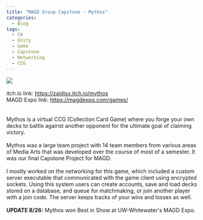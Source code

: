 ```yaml
---
title: "MAGD Group Capstone - Mythos"
categories:
  - Blog
tags:
  - C#
  - Unity
  - Game
  - Capstone
  - Networking
  - CCG
---
```

<img src="{{ site.baseurl }}/assets/images/MythosFR.jpg"><br><br>
itch.io link:  <a href="https://zaidisx.itch.io/mythos" target="_blank">https://zaidisx.itch.io/mythos</a><br>
MAGD Expo link: <a href="https://magdexpo.com/games/" target="_blank">https://magdexpo.com/games/</a><br>
<br><br>Mythos is a virtual CCG (Collection Card Game) where you forge your own decks to battle against another opponent for the ultimate goal of claiming victory. 
<br><br>Mythos was a large team project with 14 team members from various areas of Media Arts that was developed over the course of most of a semester.  It was our final Capstone Project for MAGD.
<br><br>I mostly worked on the networking for this game, which included a custom server executable that communicated with the game client using encrypted sockets.  Using this system users
can create accounts, save and load decks stored on a database, and queue for matchmaking, or join another player with a join code.  The server keeps tracks of your wins and losses as well.
<br><br>**UPDATE 8/26:** Mythos won Best in Show at UW-Whitewater's MAGD Expo.